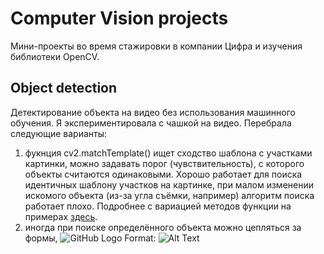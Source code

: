 # Computer Vision projects
Мини-проекты во время стажировки в компании Цифра и изучения библиотеки OpenCV.
## Object detection
Детектирование объекта на видео без использования машинного обучения. Я экспериментировала с чашкой на видео. Перебрала следующие варианты:
1) фукнция cv2.matchTemplate() ищет сходство шаблона с участками картинки, можно задавать порог (чувствительность), с которого объекты считаются одинаковыми. Хорошо работает для поиска идентичных шаблону участков на картинке, при малом изменении искомого объекта (из-за угла съёмки, например) алгоритм поиска работает плохо. Подробнее с вариацией методов функции на примерах [здесь](https://opencv-python-tutroals.readthedocs.io/en/latest/py_tutorials/py_imgproc/py_template_matching/py_template_matching.html).
2) иногда при поиске определённого объекта можно цепляться за формы, ![GitHub Logo](/images/logo.png)
Format: ![Alt Text](url)
